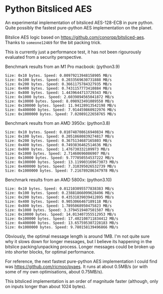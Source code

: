 # Python Bitsliced AES

An experimental implementation of bitsliced AES-128-ECB in pure python. Quite possibly the fastest pure-python AES implementation on the planet.

Bitslice AES logic based on https://github.com/conorpp/bitsliced-aes. Thanks to `someone12469` for the bit packing trick.

This is currently just a performance test, it has not been rigourously evaluated from a security perspective.

Benchmark results from an M1 Pro macbook: (python3.9)

```
Size: 0x10 bytes. Speed: 0.00979213948158905 MB/s
Size: 0x100 bytes. Speed: 0.2033569630731888 MB/s
Size: 0x200 bytes. Speed: 0.3661175784327935 MB/s
Size: 0x400 bytes. Speed: 0.7431157773410884 MB/s
Size: 0x800 bytes. Speed: 1.4439644713729343 MB/s
Size: 0x1000 bytes. Speed: 2.6039894565041872 MB/s
Size: 0x10000 bytes. Speed: 8.098923491089558 MB/s
Size: 0x100000 bytes. Speed: 11.94128913542198 MB/s
Size: 0x400000 bytes. Speed: 7.914459860922976 MB/s
Size: 0x1000000 bytes. Speed: 7.02089122658765 MB/s
```

Benchmark results from an AMD 3950x: (python3.8)

```
Size: 0x10 bytes. Speed: 0.010748708616940834 MB/s
Size: 0x100 bytes. Speed: 0.20518680839274817 MB/s
Size: 0x200 bytes. Speed: 0.3675134687165803 MB/s
Size: 0x400 bytes. Speed: 0.7493836462514636 MB/s
Size: 0x800 bytes. Speed: 1.476730332109973 MB/s
Size: 0x1000 bytes. Speed: 2.71460696086907 MB/s
Size: 0x10000 bytes. Speed: 9.777050554537222 MB/s
Size: 0x100000 bytes. Speed: 13.119903169673073 MB/s
Size: 0x400000 bytes. Speed: 7.310395026532739 MB/s
Size: 0x1000000 bytes. Speed: 7.216789286347978 MB/s
```

Benchmark results from an AMD 5800x: (python3.10)

```
Size: 0x10 bytes. Speed: 0.012103095577838383 MB/s
Size: 0x100 bytes. Speed: 0.23881866099628496 MB/s
Size: 0x200 bytes. Speed: 0.43531839039412895 MB/s
Size: 0x400 bytes. Speed: 0.9053066467189118 MB/s
Size: 0x800 bytes. Speed: 1.7895068950475823 MB/s
Size: 0x1000 bytes. Speed: 3.3794519407501507 MB/s
Size: 0x10000 bytes. Speed: 14.013407355512953 MB/s
Size: 0x100000 bytes. Speed: 17.402108711834412 MB/s
Size: 0x400000 bytes. Speed: 13.657595307228183 MB/s
Size: 0x1000000 bytes. Speed: 9.780158139496866 MB/s
```

Obviously, the optimal message length is around 1MB. I'm not quite sure why it slows
down for longer messages, but I believe its happening in the bitslice packing/unpacking process.
Longer messages could be broken up into shorter blocks, for optimal performance.

For reference, the next fastest pure-python AES implementation I could find was https://github.com/ricmoo/pyaes.
It runs at about 0.5MB/s (or with some of my own optimisations, about 0.75MB/s).

This bitsliced implementation is an order of magnitude faster (although, only on inputs longer than about 1024 bytes).
